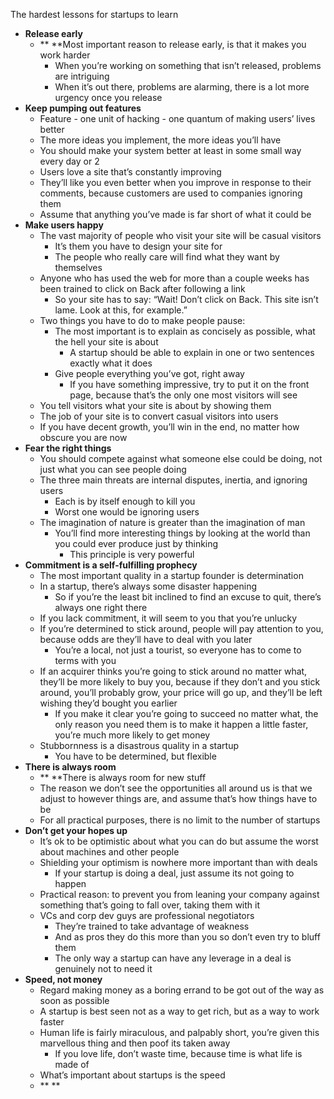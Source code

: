 The hardest lessons for startups to learn

- **Release early**
	- ** **Most important reason to release early, is that it makes you work harder
		- When you’re working on something that isn’t released, problems are intriguing
		- When it’s out there, problems are alarming, there is a lot more urgency once you release
- **Keep pumping out features**
	- Feature - one unit of hacking - one quantum of making users’ lives better
	- The more ideas you implement, the more ideas you’ll have
	- You should make your system better at least in some small way every day or 2
	- Users love a site that’s constantly improving
	- They’ll like you even better when you improve in response to their comments, because customers are used to companies ignoring them
	- Assume that anything you’ve made is far short of what it could be
- **Make users happy**
	- The vast majority of people who visit your site will be casual visitors
		- It’s them you have to design your site for
		- The people who really care will find what they want by themselves
	- Anyone who has used the web for more than a couple weeks has been trained to click on Back after following a link
		- So your site has to say: “Wait! Don’t click on Back. This site isn’t lame. Look at this, for example.”
	- Two things you have to do to make people pause:
		- The most important is to explain as concisely as possible, what the hell your site is about
			- A startup should be able to explain in one or two sentences exactly what it does
		- Give people everything you’ve got, right away
			- If you have something impressive, try to put it on the front page, because that’s the only one most visitors will see
	- You tell visitors what your site is about by showing them
	- The job of your site is to convert casual visitors into users
	- If you have decent growth, you’ll win in the end, no matter how obscure you are now
- **Fear the right things**
	- You should compete against what someone else could be doing, not just what you can see people doing
	- The three main threats are internal disputes, inertia, and ignoring users
		- Each is by itself enough to kill you
		- Worst one would be ignoring users
	- The imagination of nature is greater than the imagination of man
		- You’ll find more interesting things by looking at the world than you could ever produce just by thinking
			- This principle is very powerful
- **Commitment is a self-fulfilling prophecy**
	- The most important quality in a startup founder is determination
	- In a startup, there’s always some disaster happening
		- So if you’re the least bit inclined to find an excuse to quit, there’s always one right there
	- If you lack commitment, it will seem to you that you’re unlucky
	- If you’re determined to stick around, people will pay attention to you, because odds are they’ll have to deal with you later
		- You’re a local, not just a tourist, so everyone has to come to terms with you
	- If an acquirer thinks you’re going to stick around no matter what, they’ll be more likely to buy you, because if they don’t and you stick around, you’ll probably grow, your price will go up, and they’ll be left wishing they’d bought you earlier
		- If you make it clear you’re going to succeed no matter what, the only reason you need them is to make it happen a little faster, you’re much more likely to get money
	- Stubbornness is a disastrous quality in a startup
		- You have to be determined, but flexible
- **There is always room**
	- ** **There is always room for new stuff
	- The reason we don’t see the opportunities all around us is that we adjust to however things are, and assume that’s how things have to be
	- For all practical purposes, there is no limit to the number of startups
- **Don’t get your hopes up**
	- It’s ok to be optimistic about what you can do but assume the worst about machines and other people
	- Shielding your optimism is nowhere more important than with deals
		- If your startup is doing a deal, just assume its not going to happen
	- Practical reason: to prevent you from leaning your company against something that’s going to fall over, taking them with it
	- VCs and corp dev guys are professional negotiators
		- They’re trained to take advantage of weakness
		- And as pros they do this more than you so don’t even try to bluff them
		- The only way a startup can have any leverage in a deal is genuinely not to need it
- **Speed, not money**
	- Regard making money as a boring errand to be got out of the way as soon as possible
	- A startup is best seen not as a way to get rich, but as a way to work faster
	- Human life is fairly miraculous, and palpably short, you’re given this marvellous thing and then poof its taken away
		- If you love life, don’t waste time, because time is what life is made of
	- What’s important about startups is the speed
	- **
**

